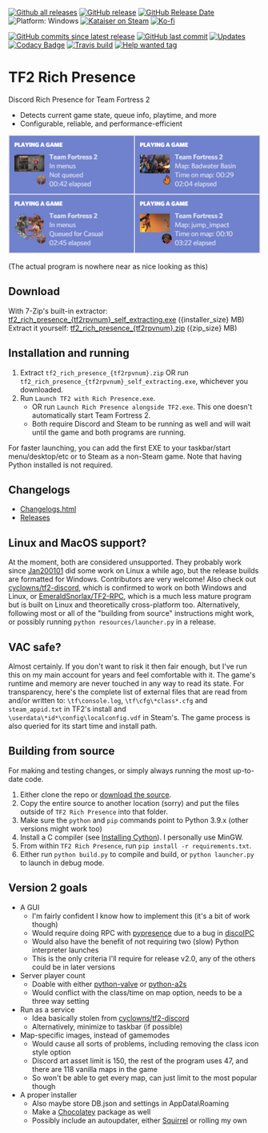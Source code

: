 [![Github all releases](https://img.shields.io/github/downloads/Kataiser/tf2-rich-presence/total.svg)](https://www.somsubhra.com/github-release-stats/?username=Kataiser&repository=tf2-rich-presence)
[![GitHub release](https://img.shields.io/github/release/Kataiser/tf2-rich-presence.svg)](https://GitHub.com/Kataiser/tf2-rich-presence/releases/)
[![GitHub Release Date](https://img.shields.io/github/release-date/Kataiser/tf2-rich-presence.svg)](https://GitHub.com/Kataiser/tf2-rich-presence/releases/)
![Platform: Windows](https://img.shields.io/badge/platform-Windows-lightgrey?cacheSeconds=100000)
[![Kataiser on Steam](https://img.shields.io/badge/Steam-Kataiser-blue?logo=Steam)](https://steamcommunity.com/id/mechkataiser)
[![Ko-fi](https://img.shields.io/badge/Ko--fi-Kataiser-29ABE0?logo=Ko-fi)](https://ko-fi.com/kataiser)

[![GitHub commits since latest release](https://img.shields.io/github/commits-since/Kataiser/tf2-rich-presence/latest)](https://github.com/Kataiser/tf2-rich-presence/commits/master)
[![GitHub last commit](https://img.shields.io/github/last-commit/Kataiser/tf2-rich-presence.svg)](https://github.com/Kataiser/tf2-rich-presence/commits/master)
[![Updates](https://pyup.io/repos/github/Kataiser/tf2-rich-presence/shield.svg)](https://pyup.io/repos/github/Kataiser/tf2-rich-presence/)
[![Codacy Badge](https://api.codacy.com/project/badge/Grade/18a048d3a05e4815b247d886abef575f)](https://www.codacy.com/app/Kataiser/tf2-rich-presence?utm_source=github.com&amp;utm_medium=referral&amp;utm_content=Kataiser/tf2-rich-presence&amp;utm_campaign=Badge_Grade)
[![Travis build](https://img.shields.io/travis/Kataiser/tf2-rich-presence/master?label=build&logo=Travis)](https://travis-ci.org/Kataiser/tf2-rich-presence)
[![Help wanted tag](https://img.shields.io/github/labels/Kataiser/tf2-rich-presence/help%20wanted?cacheSeconds=100000)](https://github.com/Kataiser/tf2-rich-presence/issues?q=is%3Aissue+is%3Aopen+sort%3Aupdated-desc+label%3A%22help+wanted%22)

# TF2 Rich Presence
Discord Rich Presence for Team Fortress 2
- Detects current game state, queue info, playtime, and more
- Configurable, reliable, and performance-efficient

![Preview image](preview.png)

(The actual program is nowhere near as nice looking as this)

## Download
With 7-Zip's built-in extractor: [tf2_rich_presence_{tf2rpvnum}_self_extracting.exe](https://github.com/Kataiser/tf2-rich-presence/releases/download/{tf2rpvnum}/tf2_rich_presence_{tf2rpvnum}_self_extracting.exe) ({installer_size} MB)  
Extract it yourself: [tf2_rich_presence_{tf2rpvnum}.zip](https://github.com/Kataiser/tf2-rich-presence/releases/download/{tf2rpvnum}/tf2_rich_presence_{tf2rpvnum}.zip) ({zip_size} MB)

## Installation and running
1. Extract `tf2_rich_presence_{tf2rpvnum}.zip` OR run `tf2_rich_presence_{tf2rpvnum}_self_extracting.exe`, whichever you downloaded.
2. Run `Launch TF2 with Rich Presence.exe`.
	- OR run `Launch Rich Presence alongside TF2.exe`. This one doesn't automatically start Team Fortress 2.
	- Both require Discord and Steam to be running as well and will wait until the game and both programs are running. 

For faster launching, you can add the first EXE to your taskbar/start menu/desktop/etc or to Steam as a non-Steam game. Note that having Python installed is not required.

## Changelogs
- [Changelogs.html](https://htmlpreview.github.io/?https://github.com/Kataiser/tf2-rich-presence/blob/master/Changelogs.html)
- [Releases](https://github.com/Kataiser/tf2-rich-presence/releases)

## Linux and MacOS support?
At the moment, both are considered unsupported. They probably work since [Jan200101](https://github.com/Jan200101) did some work on Linux a while ago, but the release builds are formatted for Windows. Contributors are very welcome! Also check out [cyclowns/tf2-discord](https://github.com/cyclowns/tf2-discord), which is confirmed to work on both Windows and Linux, or [EmeraldSnorlax/TF2-RPC](https://github.com/EmeraldSnorlax/TF2-RPC), which is a much less mature program but is built on Linux and theoretically cross-platform too. Alternatively, following most or all of the "building from source" instructions might work, or possibly running `python resources/launcher.py` in a release.

## VAC safe?
Almost certainly. If you don't want to risk it then fair enough, but I've run this on my main account for years and feel comfortable with it. The game's runtime and memory are never touched in any way to read its state. For transparency, here's the complete list of external files that are read from and/or written to: `\tf\console.log`, `\tf\cfg\*class*.cfg` and `steam_appid.txt` in TF2's install and `\userdata\*id*\config\localconfig.vdf` in Steam's. The game process is also queried for its start time and install path.

## Building from source
For making and testing changes, or simply always running the most up-to-date code.
1. Either clone the repo or [download the source](https://github.com/Kataiser/tf2-rich-presence/archive/master.zip).
2. Copy the entire source to another location (sorry) and put the files outside of `TF2 Rich Presence` into that folder.
3. Make sure the `python` and `pip` commands point to Python 3.9.x (other versions might work too)
4. Install a C compiler (see [Installing Cython](http://docs.cython.org/en/latest/src/quickstart/install.html)). I personally use MinGW.
5. From within `TF2 Rich Presence`, run `pip install -r requirements.txt`.
6. Either run `python build.py` to compile and build, or `python launcher.py` to launch in debug mode.

## Version 2 goals
- A GUI
	- I'm fairly confident I know how to implement this (it's a bit of work though)
	- Would require doing RPC with [pypresence](https://github.com/qwertyquerty/pypresence) due to a bug in [discoIPC](https://github.com/k3rn31p4nic/discoIPC)
	- Would also have the benefit of not requiring two (slow) Python interpreter launches
	- This is the only criteria I'll require for release v2.0, any of the others could be in later versions
- Server player count
	- Doable with either [python-valve](https://github.com/serverstf/python-valve) or [python-a2s](https://github.com/Yepoleb/python-a2s)
	- Would conflict with the class/time on map option, needs to be a three way setting
- Run as a service
	- Idea basically stolen from [cyclowns/tf2-discord](https://github.com/cyclowns/tf2-discord)
	- Alternatively, minimize to taskbar (if possible)
- Map-specific images, instead of gamemodes
	- Would cause all sorts of problems, including removing the class icon style option
	- Discord art asset limit is 150, the rest of the program uses 47, and there are 118 vanilla maps in the game
	- So won't be able to get every map, can just limit to the most popular though
- A proper installer
	- Also maybe store DB.json and settings in AppData\Roaming
	- Make a [Chocolatey](https://chocolatey.org/) package as well
	- Possibly include an autoupdater, either [Squirrel](https://github.com/Squirrel/Squirrel.Windows) or rolling my own
